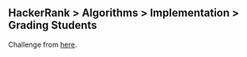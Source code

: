 ## HackerRank > Algorithms > Implementation > Grading Students

Challenge from [here](https://www.hackerrank.com/challenges/grading).
